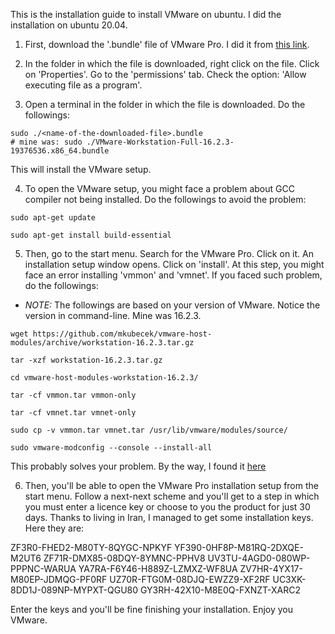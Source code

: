 
This is the installation guide to install VMware on ubuntu. I did the installation on ubuntu 20.04. 


1. First, download the '.bundle' file of VMware Pro. I did it from [this link](https://soft98.ir/os/virtual-machine/1232-vmware-workstation.html).

2. In the folder in which the file is downloaded, right click on the file. Click on 'Properties'. Go to the 'permissions' tab. Check the option: 'Allow executing file as a program'.

3. Open a terminal in the folder in which the file is downloaded. Do the followings:

```
sudo ./<name-of-the-downloaded-file>.bundle
# mine was: sudo ./VMware-Workstation-Full-16.2.3-19376536.x86_64.bundle
```

This will install the VMware setup. 

4. To open the VMware setup, you might face a problem about GCC compiler not being installed. Do the followings to avoid the problem:

```
sudo apt-get update

sudo apt-get install build-essential
```

5. Then, go to the start menu. Search for the VMware Pro. Click on it. An installation setup window opens. Click on 'install'. At this step, you might face an error installing 'vmmon' and 'vmnet'. If you faced such problem, do the followings:

* *NOTE:* The followings are based on your version of VMware. Notice the version in command-line. Mine was 16.2.3. 

```
wget https://github.com/mkubecek/vmware-host-modules/archive/workstation-16.2.3.tar.gz

tar -xzf workstation-16.2.3.tar.gz

cd vmware-host-modules-workstation-16.2.3/

tar -cf vmmon.tar vmmon-only

tar -cf vmnet.tar vmnet-only

sudo cp -v vmmon.tar vmnet.tar /usr/lib/vmware/modules/source/

sudo vmware-modconfig --console --install-all
```

This probably solves your problem. By the way, I found it [here](https://ubuntu-mate.community/t/20-04-vmware-workstation-player-fails-to-build-kernel-modules-vmmon-vmnet/21176)

6. Then, you'll be able to open the VMware Pro installation setup from the start menu. Follow a next-next scheme and you'll get to a step in which you must enter a licence key or choose to you the product for just 30 days. Thanks to living in Iran, I managed to get some installation keys. Here they are:

ZF3R0-FHED2-M80TY-8QYGC-NPKYF
YF390-0HF8P-M81RQ-2DXQE-M2UT6
ZF71R-DMX85-08DQY-8YMNC-PPHV8
UV3TU-4AGD0-080WP-PPPNC-WARUA
YA7RA-F6Y46-H889Z-LZMXZ-WF8UA
ZV7HR-4YX17-M80EP-JDMQG-PF0RF
UZ70R-FTG0M-08DJQ-EWZZ9-XF2RF
UC3XK-8DD1J-089NP-MYPXT-QGU80
GY3RH-42X10-M8E0Q-FXNZT-XARC2

Enter the keys and you'll be fine finishing your installation. Enjoy you VMware. 

